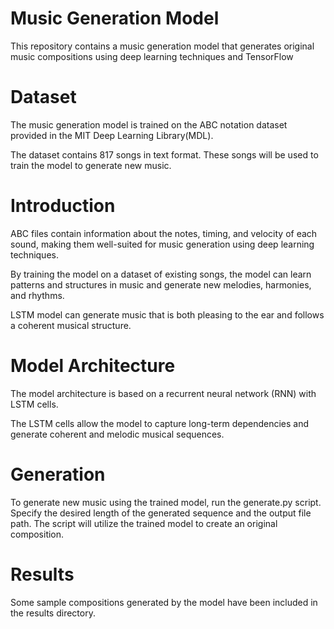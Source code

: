 

# Music Generation Model
This repository contains a music generation model that generates original music compositions using deep learning techniques and TensorFlow

# Dataset
The music generation model is trained on the ABC notation dataset provided in the MIT Deep Learning Library(MDL).

The dataset contains 817 songs in text format. 
These songs will be used to train the model to generate new music.

# Introduction
ABC files contain information about the notes, timing, and velocity of each sound, making them well-suited for music generation using deep learning techniques.

By training the model on a dataset of existing songs, the model can learn patterns and structures in music and generate new melodies, harmonies, and rhythms. 

LSTM model can generate music that is both pleasing to the ear and follows a coherent musical structure. 



# Model Architecture
The model architecture is based on a recurrent neural network (RNN) with LSTM cells.

 The LSTM cells allow the model to capture long-term dependencies and generate coherent and melodic musical sequences.



# Generation
To generate new music using the trained model, run the generate.py script. Specify the desired length of the generated sequence and the output file path. The script will utilize the trained model to create an original composition.

# Results
Some sample compositions generated by the model have been included in the results directory.

